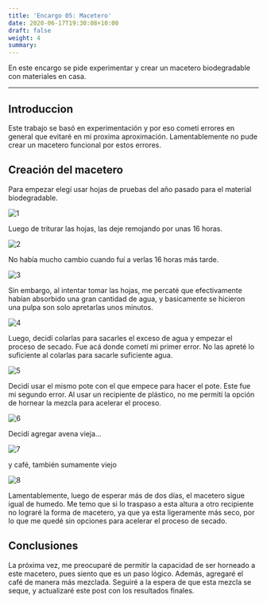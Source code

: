```yaml
---
title: 'Encargo 05: Macetero'
date: 2020-06-17T19:30:08+10:00
draft: false
weight: 4
summary: 
---
```


En este encargo se pide experimentar y crear un macetero biodegradable con materiales en casa.

---

## Introduccion

Este trabajo se basó en experimentación y por eso cometí errores en general que evitaré en mi proxima aproximación. Lamentablemente no pude crear un macetero funcional por estos errores.

## Creación del macetero

Para empezar elegí usar hojas de pruebas del año pasado para el material biodegradable.

![1](/img/Macetero/1.jpg)

Luego de triturar las hojas, las deje remojando por unas 16 horas.

![2](/img/Macetero/2.jpg)

No había mucho cambio cuando fuí a verlas 16 horas más tarde.

![3](/img/Macetero/3.jpg)

Sin embargo, al intentar tomar las hojas, me percaté que efectivamente habían absorbido una gran cantidad de agua, y basicamente se hicieron una pulpa son solo apretarlas unos minutos.

![4](/img/Macetero/4.jpg)

Luego, decidí colarlas para sacarles el exceso de agua y empezar el proceso de secado. Fue acá donde cometí mi primer error. No las apreté lo suficiente al colarlas para sacarle suficiente agua.

![5](/img/Macetero/5.jpg)

Decidí usar el mismo pote con el que empece para hacer el pote. Este fue mi segundo error. Al usar un recipiente de plástico, no me permití la opción de hornear la mezcla para acelerar el proceso.

![6](/img/Macetero/6.jpg)

Decidí agregar avena vieja...

![7](/img/Macetero/7.jpg)

y café, también sumamente viejo

![8](/img/Macetero/8.jpg)

Lamentablemente, luego de esperar más de dos días, el macetero sigue igual de humedo. Me temo que si lo traspaso a esta altura a otro recipiente no lograré la forma de macetero, ya que ya esta ligeramente más seco, por lo que me quedé sin opciones para acelerar el proceso de secado.

## Conclusiones

La próxima vez, me preocuparé de permitir la capacidad de ser horneado a este macetero, pues siento que es un paso lógico. Además, agregaré el café de manera más mezclada. Seguiré a la espera de que esta mezcla se seque, y actualizaré este post con los resultados finales.